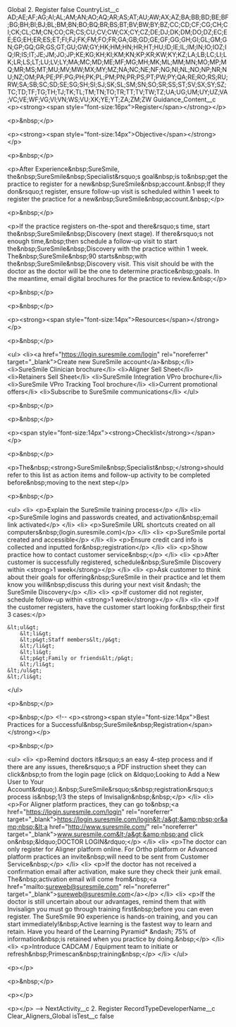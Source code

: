 <?xml version="1.0" encoding="utf-8"?>
<CustomMetadata xmlns="http://soap.sforce.com/2006/04/metadata" xmlns:xsi="http://www.w3.org/2001/XMLSchema-instance" xmlns:xsd="http://www.w3.org/2001/XMLSchema">
  <label>Global 2. Register</label>
  <protected>false</protected>
  <values>
    <field>CountryList__c</field>
    <value xsi:type="xsd:string">AD;AE;AF;AG;AI;AL;AM;AN;AO;AQ;AR;AS;AT;AU;AW;AX;AZ;BA;BB;BD;BE;BF;BG;BH;BI;BJ;BL;BM;BN;BO;BQ;BR;BS;BT;BV;BW;BY;BZ;CC;CD;CF;CG;CH;CI;CK;CL;CM;CN;CO;CR;CS;CU;CV;CW;CX;CY;CZ;DE;DJ;DK;DM;DO;DZ;EC;EE;EG;EH;ER;ES;ET;FI;FJ;FK;FM;FO;FR;GA;GB;GD;GE;GF;GG;GH;GI;GL;GM;GN;GP;GQ;GR;GS;GT;GU;GW;GY;HK;HM;HN;HR;HT;HU;ID;IE;IL;IM;IN;IO;IOZ;IQ;IR;IS;IT;JE;JM;JO;JP;KE;KG;KH;KI;KM;KN;KP;KR;KW;KY;KZ;LA;LB;LC;LI;LK;LR;LS;LT;LU;LV;LY;MA;MC;MD;ME;MF;MG;MH;MK;ML;MM;MN;MO;MP;MQ;MR;MS;MT;MU;MV;MW;MX;MY;MZ;NA;NC;NE;NF;NG;NI;NL;NO;NP;NR;NU;NZ;OM;PA;PE;PF;PG;PH;PK;PL;PM;PN;PR;PS;PT;PW;PY;QA;RE;RO;RS;RU;RW;SA;SB;SC;SD;SE;SG;SH;SI;SJ;SK;SL;SM;SN;SO;SR;SS;ST;SV;SX;SY;SZ;TC;TD;TF;TG;TH;TJ;TK;TL;TM;TN;TO;TR;TT;TV;TW;TZ;UA;UG;UM;UY;UZ;VA;VC;VE;WF;VG;VI;VN;WS;VU;XK;YE;YT;ZA;ZM;ZW</value>
  </values>
  <values>
    <field>Guidance_Content__c</field>
    <value xsi:type="xsd:string">&lt;p&gt;&lt;strong&gt;&lt;span style="font-size:16px"&gt;Register&lt;/span&gt;&lt;/strong&gt;​&lt;/p&gt;

&lt;p&gt;&amp;nbsp;&lt;/p&gt;

&lt;p&gt;&lt;strong&gt;&lt;span style="font-size:14px"&gt;Objective&lt;/span&gt;&lt;/strong&gt;&lt;/p&gt;

&lt;p&gt;&amp;nbsp;&lt;/p&gt;

&lt;p&gt;After Experience&amp;nbsp;SureSmile, the&amp;nbsp;SureSmile&amp;nbsp;Specialist&amp;rsquo;s goal&amp;nbsp;is to&amp;nbsp;get the practice to register for a new&amp;nbsp;SureSmile&amp;nbsp;account.&amp;nbsp;If they don&amp;rsquo;t register, ensure follow-up visit is scheduled within 1 week to register the practice for a new&amp;nbsp;SureSmile&amp;nbsp;account.&amp;nbsp;​&lt;/p&gt;

&lt;p&gt;&amp;nbsp;&lt;/p&gt;

&lt;p&gt;If the practice registers on-the-spot and there&amp;rsquo;s time, start the&amp;nbsp;SureSmile&amp;nbsp;Discovery (next stage). If there&amp;rsquo;s not enough time,&amp;nbsp;then schedule a follow-up visit to start the&amp;nbsp;SureSmile&amp;nbsp;Discovery with the practice within 1 week. The&amp;nbsp;SureSmile&amp;nbsp;90 starts&amp;nbsp;with the&amp;nbsp;SureSmile&amp;nbsp;Discovery visit. This visit should be with the doctor as the doctor will be the one to determine practice&amp;nbsp;goals. In the meantime, email digital brochures for the practice to review.&amp;nbsp;​&lt;/p&gt;

&lt;p&gt;&amp;nbsp;&lt;/p&gt;

&lt;p&gt;&amp;nbsp;&lt;/p&gt;

&lt;p&gt;&lt;strong&gt;&lt;span style="font-size:14px"&gt;Resources&lt;/span&gt;&lt;/strong&gt;​&lt;/p&gt;

&lt;p&gt;&amp;nbsp;&lt;/p&gt;

&lt;ul&gt;
&lt;li&gt;&lt;a href="https://login.suresmile.com/login" rel="noreferrer" target="_blank"&gt;Create new SureSmile account&lt;/a&gt;&amp;nbsp;​&lt;/li&gt;
&lt;li&gt;SureSmile Clinician brochure​&lt;/li&gt;
&lt;li&gt;Aligner Sell Sheet​&lt;/li&gt;
&lt;li&gt;Retainers Sell Sheet​&lt;/li&gt;
&lt;li&gt;SureSmile Integration VPro brochure​&lt;/li&gt;
&lt;li&gt;SureSmile VPro Tracking Tool brochure​&lt;/li&gt;
&lt;li&gt;Current promotional offers​&lt;/li&gt;
&lt;li&gt;Subscribe to SureSmile communications​&lt;/li&gt;
&lt;/ul&gt;

&lt;p&gt;&amp;nbsp;&lt;/p&gt;

&lt;p&gt;&amp;nbsp;&lt;/p&gt;

&lt;p&gt;&lt;span style="font-size:14px"&gt;&lt;strong&gt;Checklist&lt;/strong&gt;&lt;/span&gt;&lt;/p&gt;

&lt;p&gt;&amp;nbsp;&lt;/p&gt;

&lt;p&gt;The&amp;nbsp;&lt;strong&gt;SureSmile&amp;nbsp;Specialist&amp;nbsp;&lt;/strong&gt;should refer to this list as action items and follow-up activity to be completed before&amp;nbsp;moving to the next step​&lt;/p&gt;

&lt;p&gt;&amp;nbsp;&lt;/p&gt;

&lt;ul&gt;
&lt;li&gt;
&lt;p&gt;Explain the SureSmile training process​&lt;/p&gt;
&lt;/li&gt;
&lt;li&gt;
&lt;p&gt;SureSmile logins and passwords created, and activation&amp;nbsp;email link activated​&lt;/p&gt;
&lt;/li&gt;
&lt;li&gt;
&lt;p&gt;SureSmile URL shortcuts created on all computers&amp;nbsp;(login.suresmile.com)​&lt;/p&gt;
&lt;/li&gt;
&lt;li&gt;
&lt;p&gt;SureSmile portal created and accessible​&lt;/p&gt;
&lt;/li&gt;
&lt;li&gt;
&lt;p&gt;Ensure credit card info is collected and inputted for&amp;nbsp;registration​&lt;/p&gt;
&lt;/li&gt;
&lt;li&gt;
&lt;p&gt;Show practice how to contact customer service&amp;nbsp;​&lt;/p&gt;
&lt;/li&gt;
&lt;li&gt;
&lt;p&gt;After customer is successfully registered, schedule&amp;nbsp;SureSmile Discovery within &lt;strong&gt;1 week​&lt;/strong&gt;&lt;/p&gt;
&lt;/li&gt;
&lt;li&gt;
&lt;p&gt;Ask customer to think about their goals for offering&amp;nbsp;SureSmile in their practice and let them know you will&amp;nbsp;discuss this during your next visit &amp;ndash; the SureSmile Discovery​&lt;/p&gt;
&lt;/li&gt;
&lt;li&gt;
&lt;p&gt;If customer did not register, schedule follow-up within &lt;strong&gt;1 week​&lt;/strong&gt;&lt;/p&gt;
&lt;/li&gt;
&lt;li&gt;
&lt;p&gt;If the customer registers, have the customer start looking for&amp;nbsp;their first 3 cases:​&lt;/p&gt;

	&lt;ul&gt;
		&lt;li&gt;
		&lt;p&gt;Staff members​&lt;/p&gt;
		&lt;/li&gt;
		&lt;li&gt;
		&lt;p&gt;Family or friends​&lt;/p&gt;
		&lt;/li&gt;
	&lt;/ul&gt;
	&lt;/li&gt;
&lt;/ul&gt;

&lt;p&gt;&amp;nbsp;&lt;/p&gt;

&lt;p&gt;&amp;nbsp;&lt;/p&gt;
&lt;!-- &lt;p&gt;&lt;strong&gt;&lt;span style="font-size:14px"&gt;Best Practices for a Successful&amp;nbsp;SureSmile&amp;nbsp;Registration​​&lt;/span&gt;&lt;/strong&gt;&lt;/p&gt;

&lt;p&gt;&amp;nbsp;&lt;/p&gt;

&lt;ul&gt;
&lt;li&gt;
&lt;p&gt;Remind doctors it&amp;rsquo;s an easy 4-step process and if there are any issues, there&amp;rsquo;s a PDF instruction sheet they can click&amp;nbsp;to from the login page (click on &amp;ldquo;Looking to Add a New User to Your Account&amp;rdquo;).&amp;nbsp;SureSmile&amp;rsquo;s&amp;nbsp;registration&amp;rsquo;s process is&amp;nbsp;1/3 the steps of Invisalign&amp;nbsp;&amp;nbsp;​&lt;/p&gt;
&lt;/li&gt;
&lt;li&gt;
&lt;p&gt;For Aligner platform practices, they can go to&amp;nbsp;&lt;a href="https://login.suresmile.com/login" rel="noreferrer" target="_blank"&gt;https://login.suresmile.com/login&lt;/a&gt;&amp;nbsp;or&amp;nbsp;&lt;a href="http://www.suresmile.com/" rel="noreferrer" target="_blank"&gt;www.suresmile.com&lt;/a&gt;&amp;nbsp;and click on&amp;nbsp;&amp;ldquo;DOCTOR LOGIN&amp;rdquo;​&lt;/p&gt;
&lt;/li&gt;
&lt;li&gt;
&lt;p&gt;The doctor can only register for Aligner platform online. For Ortho platform or Advanced platform practices an invite&amp;nbsp;will need to be sent from Customer Service&amp;nbsp;​&lt;/p&gt;
&lt;/li&gt;
&lt;li&gt;
&lt;p&gt;If the doctor has not received a confirmation email after activation, make sure they check their junk email. The&amp;nbsp;activation email will come from&amp;nbsp;&lt;a href="mailto:sureweb@suresmile.com" rel="noreferrer" target="_blank"&gt;sureweb@suresmile.com&lt;/a&gt;​&lt;/p&gt;
&lt;/li&gt;
&lt;li&gt;
&lt;p&gt;If the doctor is still uncertain about our advantages, remind them that with Invisalign you must go through training first&amp;nbsp;before you can even register. The SureSmile 90 experience is hands-on training, and you can start immediately!&amp;nbsp;Active learning is the fastest way to learn and retain. Have you heard of the Learning Pyramid* &amp;ndash; 75% of information&amp;nbsp;is retained when you practice by doing.&amp;nbsp;​&lt;/p&gt;
&lt;/li&gt;
&lt;li&gt;
&lt;p&gt;Introduce CADCAM / Equipment team to initiate or refresh&amp;nbsp;Primescan&amp;nbsp;training&amp;nbsp;​&lt;/p&gt;
&lt;/li&gt;
&lt;/ul&gt;

&lt;p&gt;​&lt;/p&gt;

&lt;p&gt;&amp;nbsp;​&lt;/p&gt;

&lt;p&gt;​&lt;/p&gt;

&lt;p&gt;​&lt;/p&gt; --&gt;</value>
</values>
<values>
<field>NextActivity__c</field>
<value xsi:type="xsd:string">2. Register</value>
</values>
<values>
<field>RecordTypeDeveloperName__c</field>
<value xsi:type="xsd:string">Clear_Aligners_Global</value>
</values>
<values>
<field>isTest__c</field>
<value xsi:type="xsd:boolean">false</value>
</values>
</CustomMetadata>